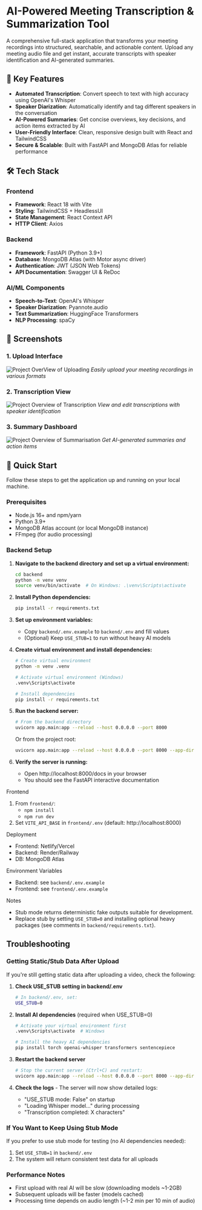 # AI-Powered Meeting Transcription & Summarization Tool

A comprehensive full-stack application that transforms your meeting recordings into structured, searchable, and actionable content. Upload any meeting audio file and get instant, accurate transcripts with speaker identification and AI-generated summaries.

## 🚀 Key Features

- **Automated Transcription**: Convert speech to text with high accuracy using OpenAI's Whisper
- **Speaker Diarization**: Automatically identify and tag different speakers in the conversation
- **AI-Powered Summaries**: Get concise overviews, key decisions, and action items extracted by AI
- **User-Friendly Interface**: Clean, responsive design built with React and TailwindCSS
- **Secure & Scalable**: Built with FastAPI and MongoDB Atlas for reliable performance

## 🛠️ Tech Stack

### Frontend
- **Framework**: React 18 with Vite
- **Styling**: TailwindCSS + HeadlessUI
- **State Management**: React Context API
- **HTTP Client**: Axios

### Backend
- **Framework**: FastAPI (Python 3.9+)
- **Database**: MongoDB Atlas (with Motor async driver)
- **Authentication**: JWT (JSON Web Tokens)
- **API Documentation**: Swagger UI & ReDoc

### AI/ML Components
- **Speech-to-Text**: OpenAI's Whisper
- **Speaker Diarization**: Pyannote.audio
- **Text Summarization**: HuggingFace Transformers
- **NLP Processing**: spaCy

## 📸 Screenshots

### 1. Upload Interface
![Project OverView of Uploading](images/s1.png)
*Easily upload your meeting recordings in various formats*

### 2. Transcription View
![Project Overview of Transcription](images/s2.png)
*View and edit transcriptions with speaker identification*

### 3. Summary Dashboard
![Project Overview of Summarisation](images/s3.png)
*Get AI-generated summaries and action items*

## 🚀 Quick Start

Follow these steps to get the application up and running on your local machine.

### Prerequisites

- Node.js 16+ and npm/yarn
- Python 3.9+
- MongoDB Atlas account (or local MongoDB instance)
- FFmpeg (for audio processing)

### Backend Setup

1. **Navigate to the backend directory and set up a virtual environment:**
   ```bash
   cd backend
   python -m venv venv
   source venv/bin/activate  # On Windows: .\venv\Scripts\activate
   ```

2. **Install Python dependencies:**
   ```bash
   pip install -r requirements.txt
   ```

3. **Set up environment variables:**
   - Copy `backend/.env.example` to `backend/.env` and fill values
   - (Optional) Keep `USE_STUB=1` to run without heavy AI models

3. **Create virtual environment and install dependencies:**
   ```bash
   # Create virtual environment
   python -m venv .venv
   
   # Activate virtual environment (Windows)
   .venv\Scripts\activate
   
   # Install dependencies
   pip install -r requirements.txt
   ```

4. **Run the backend server:**
   ```bash
   # From the backend directory
   uvicorn app.main:app --reload --host 0.0.0.0 --port 8000
   ```
   
   Or from the project root:
   ```bash
   uvicorn app.main:app --reload --host 0.0.0.0 --port 8000 --app-dir backend
   ```

5. **Verify the server is running:**
   - Open http://localhost:8000/docs in your browser
   - You should see the FastAPI interactive documentation

Frontend
1. From `frontend/`:
   - `npm install`
   - `npm run dev`
2. Set `VITE_API_BASE` in `frontend/.env` (default: http://localhost:8000)

Deployment
- Frontend: Netlify/Vercel
- Backend: Render/Railway
- DB: MongoDB Atlas

Environment Variables
- Backend: see `backend/.env.example`
- Frontend: see `frontend/.env.example`

Notes
- Stub mode returns deterministic fake outputs suitable for development.
- Replace stub by setting `USE_STUB=0` and installing optional heavy packages (see comments in `backend/requirements.txt`).

## Troubleshooting

### Getting Static/Stub Data After Upload

If you're still getting static data after uploading a video, check the following:

1. **Check USE_STUB setting in backend/.env**
   ```bash
   # In backend/.env, set:
   USE_STUB=0
   ```

2. **Install AI dependencies** (required when USE_STUB=0)
   ```bash
   # Activate your virtual environment first
   .venv\Scripts\activate  # Windows
   
   # Install the heavy AI dependencies
   pip install torch openai-whisper transformers sentencepiece
   ```

3. **Restart the backend server**
   ```bash
   # Stop the current server (Ctrl+C) and restart:
   uvicorn app.main:app --reload --host 0.0.0.0 --port 8000 --app-dir backend
   ```

4. **Check the logs** - The server will now show detailed logs:
   - "USE_STUB mode: False" on startup
   - "Loading Whisper model..." during processing
   - "Transcription completed: X characters"

### If You Want to Keep Using Stub Mode

If you prefer to use stub mode for testing (no AI dependencies needed):
1. Set `USE_STUB=1` in `backend/.env`
2. The system will return consistent test data for all uploads

### Performance Notes

- First upload with real AI will be slow (downloading models ~1-2GB)
- Subsequent uploads will be faster (models cached)
- Processing time depends on audio length (~1-2 min per 10 min of audio)

